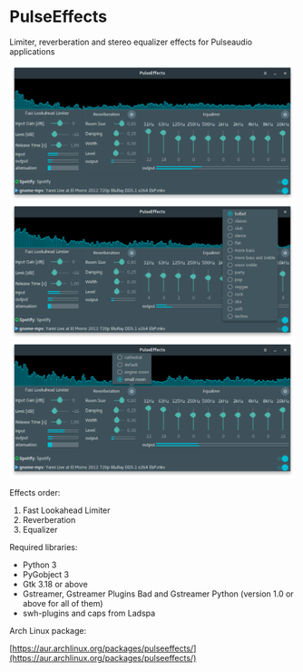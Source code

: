 # PulseEffects

Limiter, reverberation and stereo equalizer effects for Pulseaudio applications

![](PulseEffects/images/pulseeffects_main_window.png)
![](PulseEffects/images/pulseeffects_eq_menu.png)
![](PulseEffects/images/pulseeffects_reverb_menu.png)

Effects order:

1. Fast Lookahead Limiter
2. Reverberation
3. Equalizer

Required libraries:

- Python 3
- PyGobject 3
- Gtk 3.18 or above
- Gstreamer, Gstreamer Plugins Bad and Gstreamer Python (version 1.0 or above for all of them)
- swh-plugins and caps from Ladspa

Arch Linux package:

[https://aur.archlinux.org/packages/pulseeffects/](https://aur.archlinux.org/packages/pulseeffects/) 